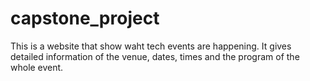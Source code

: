 # capstone_project
This is a website that show waht tech events are happening. It gives detailed information of the venue, dates, times and the program of the whole event.

